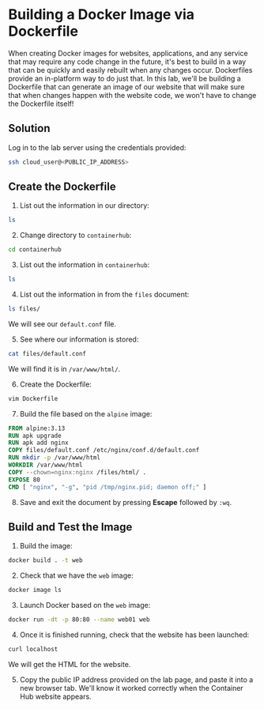 # Building a Docker Image via Dockerfile

When creating Docker images for websites, applications, and any service that may require any code change in the future, it's best to build in a way that can be quickly and easily rebuilt when any changes occur. Dockerfiles provide an in-platform way to do just that. In this lab, we'll be building a Dockerfile that can generate an image of our website that will make sure that when changes happen with the website code, we won't have to change the Dockerfile itself!

## Solution

Log in to the lab server using the credentials provided:

```zsh
ssh cloud_user@<PUBLIC_IP_ADDRESS>
```

## Create the Dockerfile

1. List out the information in our directory:

```zsh
ls
```

2. Change directory to `containerhub`:

```zsh
cd containerhub
```

3. List out the information in `containerhub`:

```zsh
ls
```

4. List out the information in from the `files` document:

```zsh
ls files/
```

We will see our `default.conf` file.

5. See where our information is stored:

```zsh
cat files/default.conf
```

We will find it is in `/var/www/html/`.

6. Create the Dockerfile:

```zsh
vim Dockerfile
```

7. Build the file based on the `alpine` image:

```Dockerfile
FROM alpine:3.13
RUN apk upgrade
RUN apk add nginx
COPY files/default.conf /etc/nginx/conf.d/default.conf
RUN mkdir -p /var/www/html
WORKDIR /var/www/html
COPY --chown=nginx:nginx /files/html/ .
EXPOSE 80
CMD [ "nginx", "-g", "pid /tmp/nginx.pid; daemon off;" ]
```

8. Save and exit the document by pressing **Escape** followed by `:wq`.

## Build and Test the Image

1. Build the image:

```zsh
docker build . -t web
```

2. Check that we have the `web` image:

```zsh
docker image ls
```

3. Launch Docker based on the `web` image:

```zsh
docker run -dt -p 80:80 --name web01 web
```

4. Once it is finished running, check that the website has been launched:

```zsh
curl localhost
```

We will get the HTML for the website.

5. Copy the public IP address provided on the lab page, and paste it into a new browser tab. We'll know it worked correctly when the Container Hub website appears.

